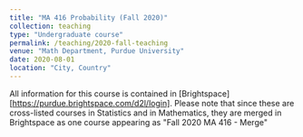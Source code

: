 ```yaml
---
title: "MA 416 Probability (Fall 2020)"
collection: teaching
type: "Undergraduate course"
permalink: /teaching/2020-fall-teaching
venue: "Math Department, Purdue University"
date: 2020-08-01
location: "City, Country"
---
```


All information for this course is contained in [Brightspace][https://purdue.brightspace.com/d2l/login]. Please note that since these are cross-listed courses in Statistics and in Mathematics, they are merged in Brightspace as one course appearing as "Fall 2020 MA 416 - Merge"  
